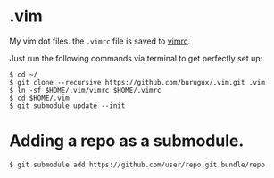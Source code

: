 .vim
====

My vim dot files. the `.vimrc` file is saved to [vimrc](https://github.com/burugux/.vim/blob/master/vimrc).

Just run the following commands via terminal to get perfectly set up:

```console
$ cd ~/
$ git clone --recursive https://github.com/burugux/.vim.git .vim
$ ln -sf $HOME/.vim/vimrc $HOME/.vimrc
$ cd $HOME/.vim
$ git submodule update --init
```
Adding a repo as a submodule.
==============================
```console
$ git submodule add https://github.com/user/repo.git bundle/repo
```
